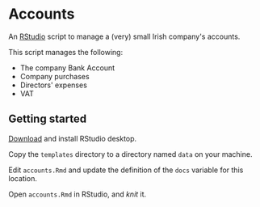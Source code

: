 # Accounts

An [RStudio](https://posit.co/products/open-source/rstudio/) script to manage a (very) small Irish company's accounts.

This script manages the following:

- The company Bank Account
- Company purchases
- Directors' expenses
- VAT

## Getting started

[Download](https://posit.co/download/rstudio-desktop/) and install RStudio desktop.

Copy the ```templates``` directory to a directory named ```data``` on your machine.

Edit ```accounts.Rmd``` and update the definition of the ```docs``` variable for this location.

Open ```accounts.Rmd``` in RStudio, and _knit_ it.
